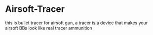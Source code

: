 # Airsoft-Tracer
this is bullet tracer for airsoft gun, a tracer is a device that makes your airsoft BBs look like real tracer ammunition
